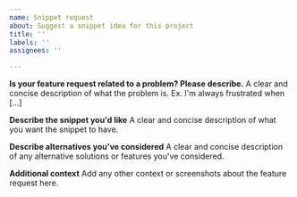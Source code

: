 ```yaml
---
name: Snippet request
about: Suggest a snippet idea for this project
title: ''
labels: ''
assignees: ''

---
```


**Is your feature request related to a problem? Please describe.**
A clear and concise description of what the problem is. Ex. I'm always frustrated when [...]

**Describe the snippet you'd like**
A clear and concise description of what you want the snippet to have.

**Describe alternatives you've considered**
A clear and concise description of any alternative solutions or features you've considered.

**Additional context**
Add any other context or screenshots about the feature request here.
